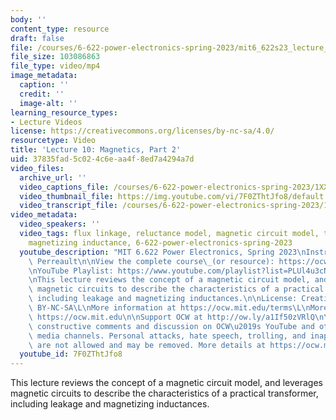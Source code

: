 ```yaml
---
body: ''
content_type: resource
draft: false
file: /courses/6-622-power-electronics-spring-2023/mit6_622s23_lecture_10_360p_16_9.mp4
file_size: 103086863
file_type: video/mp4
image_metadata:
  caption: ''
  credit: ''
  image-alt: ''
learning_resource_types:
- Lecture Videos
license: https://creativecommons.org/licenses/by-nc-sa/4.0/
resourcetype: Video
title: 'Lecture 10: Magnetics, Part 2'
uid: 37835fad-5c02-4c6e-aa4f-8ed7a4294a7d
video_files:
  archive_url: ''
  video_captions_file: /courses/6-622-power-electronics-spring-2023/1XXk-SybO21q5OzxmGlFnmID5TDqbtiHJ_transcript.webvtt
  video_thumbnail_file: https://img.youtube.com/vi/7F0ZThtJfo8/default.jpg
  video_transcript_file: /courses/6-622-power-electronics-spring-2023/1XXk-SybO21q5OzxmGlFnmID5TDqbtiHJ_transcript.pdf
video_metadata:
  video_speakers: ''
  video_tags: flux linkage, reluctance model, magnetic circuit model, transformers,
    magnetizing inductance, 6-622-power-electronics-spring-2023
  youtube_description: "MIT 6.622 Power Electronics, Spring 2023\nInstructor: David\
    \ Perreault\n\nView the complete course\_(or resource): https://ocw.mit.edu/courses/6-622-power-electronics-spring-2023/\L\
    \nYouTube Playlist: https://www.youtube.com/playlist?list=PLUl4u3cNGP62UTc77mJoubhDELSC8lfR0\n\
    \nThis lecture reviews the concept of a magnetic circuit model, and leverages\
    \ magnetic circuits to describe the characteristics of a practical transformer,\
    \ including leakage and magnetizing inductances.\n\nLicense: Creative Commons\
    \ BY-NC-SA\L\nMore information at https://ocw.mit.edu/terms\L\nMore courses at\
    \ https://ocw.mit.edu\n\nSupport OCW at http://ow.ly/a1If50zVRlQ\n\nWe encourage\
    \ constructive comments and discussion on OCW\u2019s YouTube and other social\
    \ media channels. Personal attacks, hate speech, trolling, and inappropriate comments\
    \ are not allowed and may be removed. More details at https://ocw.mit.edu/comments.\n"
  youtube_id: 7F0ZThtJfo8
---
```

This lecture reviews the concept of a magnetic circuit model, and leverages magnetic circuits to describe the characteristics of a practical transformer, including leakage and magnetizing inductances.